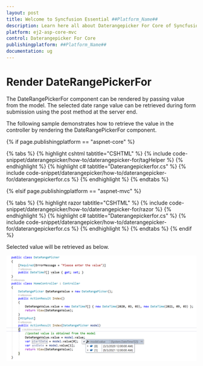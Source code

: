 ```yaml
---
layout: post
title: Welcome to Syncfusion Essential ##Platform_Name##
description: Learn here all about Daterangepicker For Core of Syncfusion Essential ##Platform_Name## widgets based on HTML5 and jQuery.
platform: ej2-asp-core-mvc
control: Daterangepicker For Core
publishingplatform: ##Platform_Name##
documentation: ug
---
```



# Render DateRangePickerFor

The DateRangePickerFor component can be rendered by passing value from the model. The selected date range value can be retrieved during form submission using the post method at the server end.

The following sample demonstrates how to retrieve the value in the controller by rendering the  DateRangePickerFor component.

{% if page.publishingplatform == "aspnet-core" %}

{% tabs %}
{% highlight cshtml tabtitle="CSHTML" %}
{% include code-snippet/daterangepicker/how-to/daterangepicker-for/tagHelper %}
{% endhighlight %}
{% highlight c# tabtitle="Daterangepickerfor.cs" %}
{% include code-snippet/daterangepicker/how-to/daterangepicker-for/daterangepickerfor.cs %}
{% endhighlight %}
{% endtabs %}

{% elsif page.publishingplatform == "aspnet-mvc" %}

{% tabs %}
{% highlight razor tabtitle="CSHTML" %}
{% include code-snippet/daterangepicker/how-to/daterangepicker-for/razor %}
{% endhighlight %}
{% highlight c# tabtitle="Daterangepickerfor.cs" %}
{% include code-snippet/daterangepicker/how-to/daterangepicker-for/daterangepickerfor.cs %}
{% endhighlight %}
{% endtabs %}
{% endif %}



Selected value will be retrieved as below.

![DateRangePickerFor Component in ASP.NET Core](../images/asp-net-core-daterangepickerfor-value-post.png)
